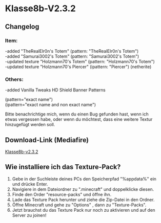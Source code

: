 # Klasse8b-V2.3.2            
                    
## Changelog               
                    
### Item:                     
                                        
-added "TheRealElr0n's Totem" (pattern: "TheRealElr0n's Totem")                 
-added "Samurai3002's Totem" (pattern: "Samurai3002's Totem")                     
-updated texture "Holzmann70's Totem" (pattern: "Holzmann70's Totem")                                   
-updated texture "Holzmann70's Piercer" (ipattern: "Piercer") (netherite)                                                

### Others:

-added Vanilla Tweaks HD Shield Banner Patterns

(pattern="exact name")                     
(ipattern="exact name and non exact name")                     
                     
Bitte benachrichtige mich, wenn du einen Bug gefunden hast, wenn ich etwas vergessen habe, oder wenn du möchtest, dass eine weitere Textur hinzugefügt werden soll.                     
                     
## Download-Link (Mediafire)                     
                     
[Klasse8b-v2.3.2](https://www.mediafire.com/file/7fhvzd3m7av005q/klasse8b_v2.3.2.zip/file)
                              
## Wie installiere ich das Texture-Pack?                     
                     
1. Gebe in der Suchleiste deines PCs den Speicherpfad "%appdata%" ein und drücke Enter.                     
2. Navigiere in dem Dateiordner zu ".minecraft" und doppelklicke diesen.                         
3. Finde den Order "resource-packs" und öffne ihn.                       
4. Lade das Texture Pack herunter und ziehe die Zip-Datei in den Ordner.                                  
5. Öffne Minecraft und gehe zu "Options" , dann zu "Texture-Packs".                       
6. Jetzt brauchst du das Texture Pack nur noch zu aktivieren und auf den Server zu joinen!    
